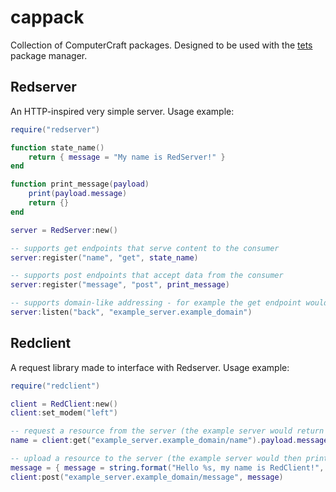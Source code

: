 # cappack

Collection of ComputerCraft packages. Designed to be used with the [tets](https://github.com/Jakub-Wilk/tets) package manager.

## Redserver

An HTTP-inspired very simple server. Usage example:

```lua
require("redserver")

function state_name()
    return { message = "My name is RedServer!" }
end

function print_message(payload)
    print(payload.message)
    return {}
end

server = RedServer:new()

-- supports get endpoints that serve content to the consumer
server:register("name", "get", state_name)

-- supports post endpoints that accept data from the consumer
server:register("message", "post", print_message)

-- supports domain-like addressing - for example the get endpoint would be "example_server.example_domain/name":
server:listen("back", "example_server.example_domain")

```

## Redclient

A request library made to interface with Redserver. Usage example:

```lua
require("redclient")

client = RedClient:new()
client:set_modem("left")

-- request a resource from the server (the example server would return "My name is RedServer!"):
name = client:get("example_server.example_domain/name").payload.message

-- upload a resource to the server (the example server would then print this message):
message = { message = string.format("Hello %s, my name is RedClient!", name) }
client:post("example_server.example_domain/message", message)

```
